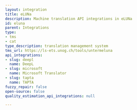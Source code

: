 ```yaml
---
layout: integration
title: eLUNa
description: Machine translation API integrations in eLUNa
id: eluna
parent: Integrations
type:
- tms
- cat
type_description: translation management system
tms_url: https://ls-ets.unog.ch/tools/untermeluna
api_integrations:
- slug: deepl
  name: DeepL
- slug: microsoft
  name: Microsoft Translator
- slug: tapta
  name: TAPTA
fuzzy_repair: false
open-source: false
quality_estimation_api_integrations: null

---
```


